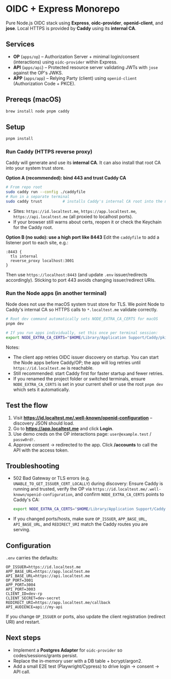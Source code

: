 # OIDC + Express Monorepo

Pure Node.js OIDC stack using **Express**, **oidc-provider**, **openid-client**, and **jose**. Local HTTPS is provided by **Caddy** using its **internal CA**.

## Services

- **OP** (`apps/op`) – Authorization Server + minimal login/consent (interactions) using `oidc-provider` within Express.
- **API** (`apps/api`) – Protected resource server validating JWTs with `jose` against the OP's JWKS.
- **APP** (`apps/app`) – Relying Party (client) using `openid-client` (Authorization Code + PKCE).

## Prereqs (macOS)

```bash
brew install node pnpm caddy
```

## Setup

```bash
pnpm install
```

### Run Caddy (HTTPS reverse proxy)

Caddy will generate and use its **internal CA**. It can also install that root CA into your system trust store.

**Option A (recommended): bind 443 and trust Caddy CA**

```bash
# From repo root
sudo caddy run --config ./caddyfile
# Run in a separate terminal
sudo caddy trust         # installs Caddy's internal CA root into the macOS trust store
```

- Sites: `https://id.localtest.me`, `https://app.localtest.me`, `https://api.localtest.me` (all proxied to localhost ports).
- If your browser still warns about certs, reopen it or check the Keychain for the Caddy root.

**Option B (no sudo): use a high port like 8443**
Edit the `caddyfile` to add a listener port to each site, e.g.:

```
:8443 {
  tls internal
  reverse_proxy localhost:3001
}
```

Then use `https://localhost:8443` (and update `.env` issuer/redirects accordingly). Sticking to port 443 avoids changing issuer/redirect URIs.

### Run the Node apps (in another terminal)

Node does not use the macOS system trust store for TLS. We point Node to Caddy's internal CA so HTTPS calls to `*.localtest.me` validate correctly.

```bash
# Root dev command automatically sets NODE_EXTRA_CA_CERTS for macOS
pnpm dev

# If you run apps individually, set this once per terminal session:
export NODE_EXTRA_CA_CERTS="$HOME/Library/Application Support/Caddy/pki/authorities/local/root.crt"
```

Notes:

- The client app retries OIDC issuer discovery on startup. You can start the Node apps before Caddy/OP; the app will log retries until `https://id.localtest.me` is reachable.
- Still recommended: start Caddy first for faster startup and fewer retries.
- If you renamed the project folder or switched terminals, ensure `NODE_EXTRA_CA_CERTS` is set in your current shell or use the root `pnpm dev` which sets it automatically.

## Test the flow

1. Visit **https://id.localtest.me/.well-known/openid-configuration** – discovery JSON should load.
2. Go to **https://app.localtest.me** and click **Login**.
3. Use demo creds on the OP interactions page: `user@example.test` / `passw0rd!`.
4. Approve consent → redirected to the app. Click **/accounts** to call the API with the access token.

## Troubleshooting

- 502 Bad Gateway or TLS errors (e.g. `UNABLE_TO_GET_ISSUER_CERT_LOCALLY`) during discovery: Ensure Caddy is running and trusted, verify the OP via `https://id.localtest.me/.well-known/openid-configuration`, and confirm `NODE_EXTRA_CA_CERTS` points to Caddy's CA:

  ```bash
  export NODE_EXTRA_CA_CERTS="$HOME/Library/Application Support/Caddy/pki/authorities/local/root.crt"
  ```

- If you changed ports/hosts, make sure `OP_ISSUER`, `APP_BASE_URL`, `API_BASE_URL`, and `REDIRECT_URI` match the Caddy routes you are serving.

## Configuration

`.env` carries the defaults:

```
OP_ISSUER=https://id.localtest.me
APP_BASE_URL=https://app.localtest.me
API_BASE_URL=https://api.localtest.me
OP_PORT=3001
APP_PORT=3004
API_PORT=3003
CLIENT_ID=dev-rp
CLIENT_SECRET=dev-secret
REDIRECT_URI=https://app.localtest.me/callback
API_AUDIENCE=api://my-api
```

If you change `OP_ISSUER` or ports, also update the client registration (redirect URI) and restart.

## Next steps

- Implement a **Postgres Adapter** for `oidc-provider` so codes/sessions/grants persist.
- Replace the in-memory user with a DB table + bcrypt/argon2.
- Add a small E2E test (Playwright/Cypress) to drive login → consent → API call.
